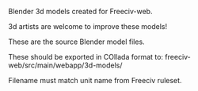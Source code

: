 Blender 3d models created for Freeciv-web.

3d artists are welcome to improve these models!

These are the source Blender model files.

These should be exported in COllada format to:
freeciv-web/src/main/webapp/3d-models/

Filename must match unit name from Freeciv ruleset.

